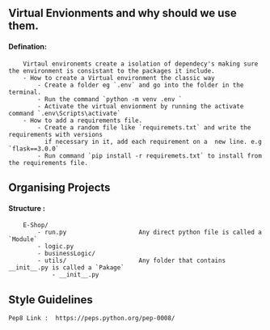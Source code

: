 ## Virtual Envionments and why should we use them.

#### Defination:

        Virtaul environemts create a isolation of dependecy's making sure the environment is consistant to the packages it include.
        - How to create a Virtual environment the classic way
            - Create a folder eg `.env` and go into the folder in the terminal.
            - Run the command `python -m venv .env `
            - Activate the virtual envionment by running the activate command `.env\Scripts\activate`
        - How to add a requirements file.
            - Create a random file like `requiremets.txt` and write the requirements with versions
              if necessary in it, add each requirement on a  new line. e.g `flask==3.0.0`
            - Run command `pip install -r requiremets.txt` to install from the requirements file.

## Organising Projects

#### Structure :

        E-Shop/
            - run.py                    Any direct python file is called a `Module`
            - logic.py
            - businessLogic/
            - utils/                    Any folder that contains __init__.py is called a `Pakage`
                - __init__.py

## Style Guidelines
    Pep8 Link :  https://peps.python.org/pep-0008/
    
